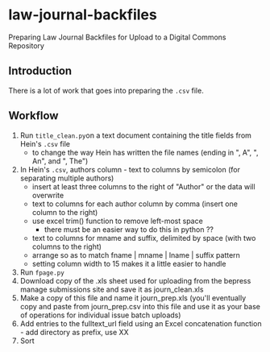# law-journal-backfiles
Preparing Law Journal Backfiles for Upload to a Digital Commons Repository 

## Introduction
There is a lot of work that goes into preparing the `.csv` file. 

## Workflow 
1. Run `title_clean.py`on a text document containing the title fields from Hein's `.csv` file
    - to change the way Hein has written the file names (ending in ", A", ", An", and ", The")
2. In Hein's `.csv`, authors column - text to columns by semicolon (for separating multiple authors)
    - insert at least three columns to the right of "Author" or the data will overwrite 
    - text to columns for each author column by comma (insert one column to the right)
    - use excel trim() function to remove left-most space 
      - there must be an easier way to do this in python ??
    - text to columns for mname and suffix, delimited by space (with two columns to the right)
    - arrange so as to match fname | mname | lname | suffix pattern 
    - setting column width to 15 makes it a little easier to handle 
3. Run `fpage.py`  
4. Download copy of the .xls sheet used for uploading from the bepress manage submissions site and save it as journ_clean.xls 
5. Make a copy of this file and name it journ_prep.xls (you'll eventually copy and paste from journ_prep.csv into this file and use it as your base of operations for individual issue batch uploads)
6. Add entries to the fulltext_url field using an Excel concatenation function - add directory as prefix, use XX 
7. Sort  
